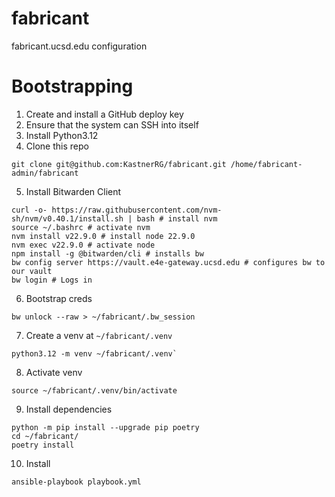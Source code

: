 # fabricant
fabricant.ucsd.edu configuration

# Bootstrapping
1. Create and install a GitHub deploy key
2. Ensure that the system can SSH into itself
3. Install Python3.12
4. Clone this repo
```
git clone git@github.com:KastnerRG/fabricant.git /home/fabricant-admin/fabricant
```
5. Install Bitwarden Client
```
curl -o- https://raw.githubusercontent.com/nvm-sh/nvm/v0.40.1/install.sh | bash # install nvm
source ~/.bashrc # activate nvm
nvm install v22.9.0 # install node 22.9.0
nvm exec v22.9.0 # activate node
npm install -g @bitwarden/cli # installs bw
bw config server https://vault.e4e-gateway.ucsd.edu # configures bw to our vault
bw login # Logs in
```
6. Bootstrap creds
```
bw unlock --raw > ~/fabricant/.bw_session
```
7. Create a venv at `~/fabricant/.venv`
```
python3.12 -m venv ~/fabricant/.venv`
```
8. Activate venv
```
source ~/fabricant/.venv/bin/activate
```
9. Install dependencies
```
python -m pip install --upgrade pip poetry
cd ~/fabricant/
poetry install
```
10. Install
```
ansible-playbook playbook.yml
```